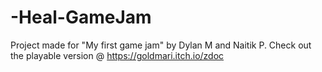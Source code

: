 # -Heal-GameJam

Project made for "My first game jam" by Dylan M and Naitik P. Check out the playable version @ https://goldmari.itch.io/zdoc
